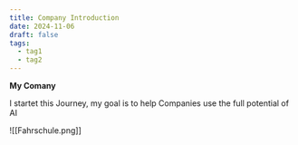 ```yaml
---
title: Company Introduction
date: 2024-11-06
draft: false
tags:
  - tag1
  - tag2
---
```

**My Comany** 

I startet this Journey, my goal is to help Companies use the full potential of AI

![[Fahrschule.png]]